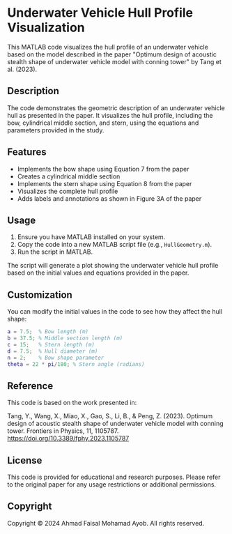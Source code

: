 # Underwater Vehicle Hull Profile Visualization

This MATLAB code visualizes the hull profile of an underwater vehicle based on the model described in the paper "Optimum design of acoustic stealth shape of underwater vehicle model with conning tower" by Tang et al. (2023).

## Description

The code demonstrates the geometric description of an underwater vehicle hull as presented in the paper. It visualizes the hull profile, including the bow, cylindrical middle section, and stern, using the equations and parameters provided in the study.

## Features

- Implements the bow shape using Equation 7 from the paper
- Creates a cylindrical middle section
- Implements the stern shape using Equation 8 from the paper
- Visualizes the complete hull profile
- Adds labels and annotations as shown in Figure 3A of the paper

## Usage

1. Ensure you have MATLAB installed on your system.
2. Copy the code into a new MATLAB script file (e.g., `HullGeometry.m`).
3. Run the script in MATLAB.

The script will generate a plot showing the underwater vehicle hull profile based on the initial values and equations provided in the paper.

## Customization

You can modify the initial values in the code to see how they affect the hull shape:

```matlab
a = 7.5;  % Bow length (m)
b = 37.5; % Middle section length (m)
c = 15;   % Stern length (m)
d = 7.5;  % Hull diameter (m)
n = 2;    % Bow shape parameter
theta = 22 * pi/180; % Stern angle (radians)
```

## Reference

This code is based on the work presented in:

Tang, Y., Wang, X., Miao, X., Gao, S., Li, B., & Peng, Z. (2023). Optimum design of acoustic stealth shape of underwater vehicle model with conning tower. Frontiers in Physics, 11, 1105787. https://doi.org/10.3389/fphy.2023.1105787

## License

This code is provided for educational and research purposes. Please refer to the original paper for any usage restrictions or additional permissions.

## Copyright

Copyright © 2024 Ahmad Faisal Mohamad Ayob. All rights reserved.
